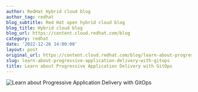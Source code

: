 ```yaml
---
author: RedHat Hybrid cloud blog
author_tag: redhat
blog_subtitle: Red Hat open hybrid cloud blog
blog_title: Hybrid cloud blog
blog_url: https://content.cloud.redhat.com/blog
category: redhat
date: '2022-12-26 14:00:00'
layout: post
original_url: https://content.cloud.redhat.com/blog/learn-about-progressive-application-delivery-with-gitops
slug: learn-about-progressive-application-delivery-with-gitops
title: Learn about Progressive Application Delivery with GitOps
---
```


<div class="hs-featured-image-wrapper"> 
 <a class="hs-featured-image-link" href="https://content.cloud.redhat.com/blog/learn-about-progressive-application-delivery-with-gitops" title=""> <img alt="Learn about&nbsp;Progressive Application Delivery with GitOps" class="hs-featured-image" src="https://content.cloud.redhat.com/hubfs/Screenshot%20at%202022-12-12%2008-27-18.png" style="width: auto !important; float: left; margin: 0 15px 15px 0;" /> </a> 
</div>
 
<div class="hs-embed-wrapper" style="overflow: hidden; width: 100%; height: auto; padding: 0px; display: block; margin: auto;"> 
 <div class="hs-embed-content-wrapper"> 
  <div style="overflow: hidden; padding-bottom: 56.5%; margin: 0px;"> 
    
  </div>
 
 </div>
 
</div>
  
<img alt="" height="1" src="https://track.hubspot.com/__ptq.gif?a=4305976&amp;k=14&amp;r=https%3A%2F%2Fcontent.cloud.redhat.com%2Fblog%2Flearn-about-progressive-application-delivery-with-gitops&amp;bu=https%253A%252F%252Fcontent.cloud.redhat.com%252Fblog&amp;bvt=rss" style="width: 1px!important;" width="1" />